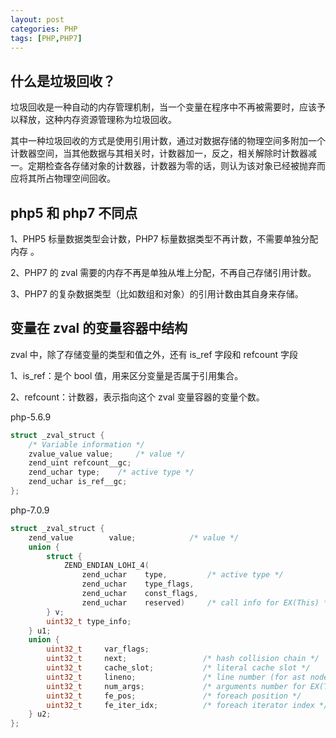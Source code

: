 ```yaml
---
layout: post
categories: PHP
tags: [PHP,PHP7]
---
```


## 什么是垃圾回收？

垃圾回收是一种自动的内存管理机制，当一个变量在程序中不再被需要时，应该予以释放，这种内存资源管理称为垃圾回收。

其中一种垃圾回收的方式是使用引用计数，通过对数据存储的物理空间多附加一个计数器空间，当其他数据与其相关时，计数器加一，反之，相关解除时计数器减一。定期检查各存储对象的计数器，计数器为零的话，则认为该对象已经被抛弃而应将其所占物理空间回收。

## php5 和 php7 不同点

1、PHP5 标量数据类型会计数，PHP7 标量数据类型不再计数，不需要单独分配内存 。

2、PHP7 的 zval 需要的内存不再是单独从堆上分配，不再自己存储引用计数。

3、PHP7 的复杂数据类型（比如数组和对象）的引用计数由其自身来存储。

## 变量在 zval 的变量容器中结构

zval 中，除了存储变量的类型和值之外，还有 is_ref 字段和 refcount 字段

1、is_ref：是个 bool 值，用来区分变量是否属于引用集合。

2、refcount：计数器，表示指向这个 zval 变量容器的变量个数。

php-5.6.9

```c
struct _zval_struct {
	/* Variable information */
	zvalue_value value;		/* value */
	zend_uint refcount__gc;
	zend_uchar type;	/* active type */
	zend_uchar is_ref__gc;
};
```

php-7.0.9

```c
struct _zval_struct {
	zend_value        value;			/* value */
	union {
		struct {
			ZEND_ENDIAN_LOHI_4(
				zend_uchar    type,			/* active type */
				zend_uchar    type_flags,
				zend_uchar    const_flags,
				zend_uchar    reserved)	    /* call info for EX(This) */
		} v;
		uint32_t type_info;
	} u1;
	union {
		uint32_t     var_flags;
		uint32_t     next;                 /* hash collision chain */
		uint32_t     cache_slot;           /* literal cache slot */
		uint32_t     lineno;               /* line number (for ast nodes) */
		uint32_t     num_args;             /* arguments number for EX(This) */
		uint32_t     fe_pos;               /* foreach position */
		uint32_t     fe_iter_idx;          /* foreach iterator index */
	} u2;
};
```